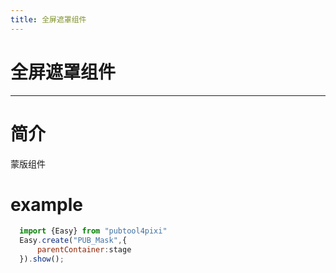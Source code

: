 ```yaml
---
title: 全屏遮罩组件
---
```

# 全屏遮罩组件 
---

# 简介
蒙版组件

# example
```js
  import {Easy} from "pubtool4pixi"
  Easy.create("PUB_Mask",{
      parentContainer:stage
  }).show();
```